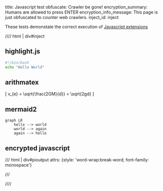 title: Javascript test
obfuscate: Crawler be gone!
encryption_summary: Humans are allowed to press ENTER
encryption_info_message: This page is just obfuscated to counter web crawlers.
inject_id: inject

These tests demonstate the correct execution of [Javascript extensions](../features/jsext.md)

//// html | div#inject

## highlight.js

```bash
#!/bin/bash
echo "Hello World"
```

## arithmatex

\[
v_{e} = \sqrt{\frac{2GM}{d}} = \sqrt{2gd}
\]

## mermaid2

```mermaid
graph LR
    hello --> world
    world --> again
    again --> hello
```

## encrypted javascript

<script id="autostart">

const ctheme = 'css/w3-theme-44bb4f-mono';
document.getElementById('theme-auto').href = base_url + '/' + ctheme + '.css';
document.getElementById('theme-light').href = base_url + '/' + ctheme + '-light.css';
document.getElementById('theme-dark').href = base_url + '/' + ctheme + '-dark.css';

//https://stackoverflow.com/questions/30747235/javascript-pi-%CF%80-calculator
function * generateDigitsOfPi() {
    let q = 1n;
    let r = 180n;
    let t = 60n;
    let i = 2n;
    while (true) {
        let digit = ((i * 27n - 12n) * q + r * 5n) / (t * 5n);
        yield Number(digit);
        let u = i * 3n;
        u = (u + 1n) * 3n * (u + 2n);
        r = u * 10n * (q * (i * 5n - 2n) + r - t * digit);
        q *= 10n * i * (i++ * 2n - 1n);
        t *= u;
    }
}

// Demo
let iter = generateDigitsOfPi();

let output = document.getElementById("pioutput");
let cnt = 200;

(function displayTenNextDigits() {
    let digits = "";
    for (let i = 0; i < 10; i++) digits += iter.next().value;
    output.insertAdjacentHTML("beforeend", digits);
    scrollTo(0, document.body.scrollHeight);
    if (cnt > 0) {
        cnt--;
        requestAnimationFrame(displayTenNextDigits);
    }
})();
</script>


/// html | div#pioutput
    attrs: {style: 'word-wrap:break-word; font-family: monospace'}

///

////
